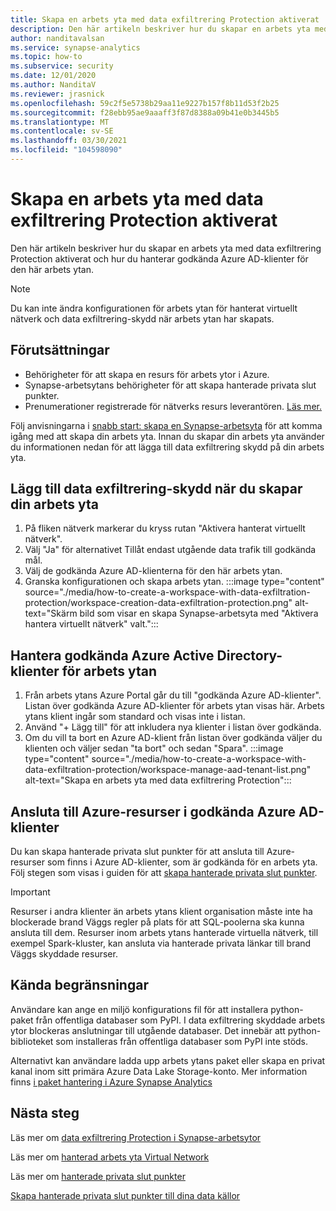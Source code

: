 ```yaml
---
title: Skapa en arbets yta med data exfiltrering Protection aktiverat
description: Den här artikeln beskriver hur du skapar en arbets yta med data exfiltrering Protection i Azure Synapse Analytics
author: nanditavalsan
ms.service: synapse-analytics
ms.topic: how-to
ms.subservice: security
ms.date: 12/01/2020
ms.author: NanditaV
ms.reviewer: jrasnick
ms.openlocfilehash: 59c2f5e5738b29aa11e9227b157f8b11d53f2b25
ms.sourcegitcommit: f28ebb95ae9aaaff3f87d8388a09b41e0b3445b5
ms.translationtype: MT
ms.contentlocale: sv-SE
ms.lasthandoff: 03/30/2021
ms.locfileid: "104598090"
---
```

# <a name="create-a-workspace-with-data-exfiltration-protection-enabled"></a>Skapa en arbets yta med data exfiltrering Protection aktiverat
Den här artikeln beskriver hur du skapar en arbets yta med data exfiltrering Protection aktiverat och hur du hanterar godkända Azure AD-klienter för den här arbets ytan.

>[!Note]
>Du kan inte ändra konfigurationen för arbets ytan för hanterat virtuellt nätverk och data exfiltrering-skydd när arbets ytan har skapats.

## <a name="prerequisites"></a>Förutsättningar
- Behörigheter för att skapa en resurs för arbets ytor i Azure.
- Synapse-arbetsytans behörigheter för att skapa hanterade privata slut punkter.
- Prenumerationer registrerade för nätverks resurs leverantören. [Läs mer.](../../azure-resource-manager/management/resource-providers-and-types.md)

Följ anvisningarna i [snabb start: skapa en Synapse-arbetsyta](../quickstart-create-workspace.md) för att komma igång med att skapa din arbets yta. Innan du skapar din arbets yta använder du informationen nedan för att lägga till data exfiltrering skydd på din arbets yta.

## <a name="add-data-exfiltration-protection-when-creating-your-workspace"></a>Lägg till data exfiltrering-skydd när du skapar din arbets yta
1. På fliken nätverk markerar du kryss rutan "Aktivera hanterat virtuellt nätverk".
1. Välj "Ja" för alternativet Tillåt endast utgående data trafik till godkända mål.
1. Välj de godkända Azure AD-klienterna för den här arbets ytan.
1. Granska konfigurationen och skapa arbets ytan.
:::image type="content" source="./media/how-to-create-a-workspace-with-data-exfiltration-protection/workspace-creation-data-exfiltration-protection.png" alt-text="Skärm bild som visar en skapa Synapse-arbetsyta med &quot;Aktivera hantera virtuellt nätverk&quot; valt.":::

## <a name="manage-approved-azure-active-directory-tenants-for-the-workspace"></a>Hantera godkända Azure Active Directory-klienter för arbets ytan
1. Från arbets ytans Azure Portal går du till "godkända Azure AD-klienter". Listan över godkända Azure AD-klienter för arbets ytan visas här. Arbets ytans klient ingår som standard och visas inte i listan.
1. Använd "+ Lägg till" för att inkludera nya klienter i listan över godkända.
1. Om du vill ta bort en Azure AD-klient från listan över godkända väljer du klienten och väljer sedan "ta bort" och sedan "Spara".
:::image type="content" source="./media/how-to-create-a-workspace-with-data-exfiltration-protection/workspace-manage-aad-tenant-list.png" alt-text="Skapa en arbets yta med data exfiltrering Protection":::


## <a name="connecting-to-azure-resources-in-approved-azure-ad-tenants"></a>Ansluta till Azure-resurser i godkända Azure AD-klienter

Du kan skapa hanterade privata slut punkter för att ansluta till Azure-resurser som finns i Azure AD-klienter, som är godkända för en arbets yta. Följ stegen som visas i guiden för att [skapa hanterade privata slut punkter](./how-to-create-managed-private-endpoints.md).

>[!IMPORTANT]
>Resurser i andra klienter än arbets ytans klient organisation måste inte ha blockerade brand Väggs regler på plats för att SQL-poolerna ska kunna ansluta till dem. Resurser inom arbets ytans hanterade virtuella nätverk, till exempel Spark-kluster, kan ansluta via hanterade privata länkar till brand Väggs skyddade resurser.

## <a name="known-limitations"></a>Kända begränsningar
Användare kan ange en miljö konfigurations fil för att installera python-paket från offentliga databaser som PyPI. I data exfiltrering skyddade arbets ytor blockeras anslutningar till utgående databaser. Det innebär att python-biblioteket som installeras från offentliga databaser som PyPI inte stöds. 

Alternativt kan användare ladda upp arbets ytans paket eller skapa en privat kanal inom sitt primära Azure Data Lake Storage-konto. Mer information finns [i paket hantering i Azure Synapse Analytics](./spark/../../spark/apache-spark-azure-portal-add-libraries.md) 
  
## <a name="next-steps"></a>Nästa steg

Läs mer om [data exfiltrering Protection i Synapse-arbetsytor](./workspace-data-exfiltration-protection.md)

Läs mer om [hanterad arbets yta Virtual Network](./synapse-workspace-managed-vnet.md)

Läs mer om [hanterade privata slut punkter](./synapse-workspace-managed-private-endpoints.md)

[Skapa hanterade privata slut punkter till dina data källor](./how-to-create-managed-private-endpoints.md)
